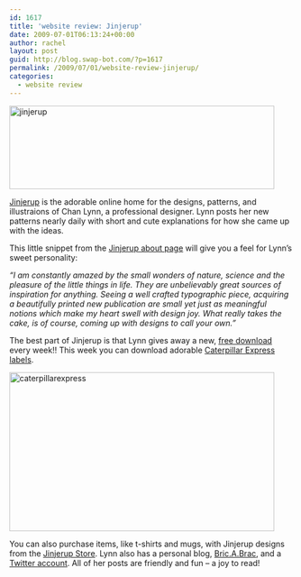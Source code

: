 ```yaml
---
id: 1617
title: 'website review: Jinjerup'
date: 2009-07-01T06:13:24+00:00
author: rachel
layout: post
guid: http://blog.swap-bot.com/?p=1617
permalink: /2009/07/01/website-review-jinjerup/
categories:
  - website review
---
```

  [<img src="http://blog.swap-bot.com/wp-content/uploads/2009/07/jinjerup.jpg" alt="jinjerup" title="jinjerup" width="470" height="148" class="alignnone size-full wp-image-1618" />](http://jinjerup.blogspot.com/)

[Jinjerup](http://jinjerup.blogspot.com/) is the adorable online home for the designs, patterns, and illustraions of Chan Lynn, a professional designer. Lynn posts her new patterns nearly daily with short and cute explanations for how she came up with the ideas. 

This little snippet from the [Jinjerup about page](http://jinjerup.blogspot.com/search/label/about) will give you a feel for Lynn&#8217;s sweet personality:

_&#8220;I am constantly amazed by the small wonders of nature, science and the pleasure of the little things in life. They are unbelievably great sources of inspiration for anything. Seeing a well crafted typographic piece, acquiring a beautifully printed new publication are small yet just as meaningful notions which make my heart swell with design joy. What really takes the cake, is of course, coming up with designs to call your own.&#8221;_

The best part of Jinjerup is that Lynn gives away a new, [free download](http://jinjerup.blogspot.com/search/label/freebies) every week!! This week you can download adorable [Caterpillar Express labels](http://jinjerup.blogspot.com/2009/06/freebie-of-week-caterpillar-express.html). 

[<img src="http://blog.swap-bot.com/wp-content/uploads/2009/07/caterpillarexpress.jpg" alt="caterpillarexpress" title="caterpillarexpress" width="470" height="282" class="alignnone size-full wp-image-1619" />](http://jinjerup.blogspot.com/2009/06/freebie-of-week-caterpillar-express.html)

You can also purchase items, like t-shirts and mugs, with Jinjerup designs from the [Jinjerup Store](http://jinjerup.blogspot.com/search/label/shop%20news). Lynn also has a personal blog, [Bric.A.Brac](http://brikbrac.blogspot.com/), and a [Twitter account](http://twitter.com/jinjerup). All of her posts are friendly and fun &#8211; a joy to read!